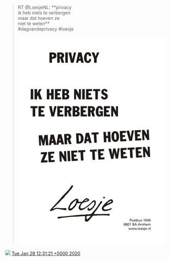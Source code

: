 > RT @LoesjeNL: \*\*privacy   
> ik heb niets te verbergen  
> maar dat hoeven ze  
> niet te weten\*\*  
>  \#dagvandeprivacy \#loesje 
> 
> ![](../../media/1222135069793562624-EPXhhvZWoAAvjr8.jpg)

<img src="../../media/tweet.ico" width="12" /> [Tue Jan 28 12:31:21 +0000 2020](https://twitter.com/DromerDenker/status/1222135069793562624)